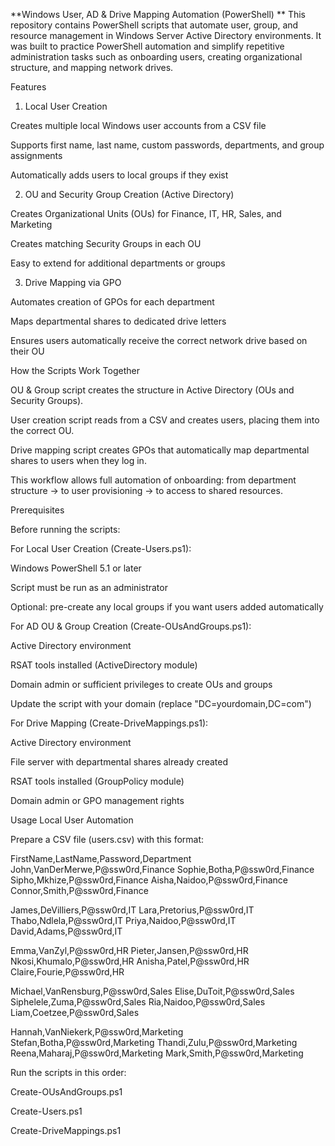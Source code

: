 **Windows User, AD & Drive Mapping Automation (PowerShell)
**
This repository contains PowerShell scripts that automate user, group, and resource management in Windows Server Active Directory environments.
It was built to practice PowerShell automation and simplify repetitive administration tasks such as onboarding users, creating organizational structure, and mapping network drives.

Features
1. Local User Creation

Creates multiple local Windows user accounts from a CSV file

Supports first name, last name, custom passwords, departments, and group assignments

Automatically adds users to local groups if they exist

2. OU and Security Group Creation (Active Directory)

Creates Organizational Units (OUs) for Finance, IT, HR, Sales, and Marketing

Creates matching Security Groups in each OU

Easy to extend for additional departments or groups

3. Drive Mapping via GPO

Automates creation of GPOs for each department

Maps departmental shares to dedicated drive letters

Ensures users automatically receive the correct network drive based on their OU

How the Scripts Work Together

OU & Group script creates the structure in Active Directory (OUs and Security Groups).

User creation script reads from a CSV and creates users, placing them into the correct OU.

Drive mapping script creates GPOs that automatically map departmental shares to users when they log in.

This workflow allows full automation of onboarding: from department structure → to user provisioning → to access to shared resources.

Prerequisites

Before running the scripts:

For Local User Creation (Create-Users.ps1):

Windows PowerShell 5.1 or later

Script must be run as an administrator

Optional: pre-create any local groups if you want users added automatically

For AD OU & Group Creation (Create-OUsAndGroups.ps1):

Active Directory environment

RSAT tools installed (ActiveDirectory module)

Domain admin or sufficient privileges to create OUs and groups

Update the script with your domain (replace "DC=yourdomain,DC=com")

For Drive Mapping (Create-DriveMappings.ps1):

Active Directory environment

File server with departmental shares already created

RSAT tools installed (GroupPolicy module)

Domain admin or GPO management rights

Usage
Local User Automation

Prepare a CSV file (users.csv) with this format:

FirstName,LastName,Password,Department
John,VanDerMerwe,P@ssw0rd,Finance
Sophie,Botha,P@ssw0rd,Finance
Sipho,Mkhize,P@ssw0rd,Finance
Aisha,Naidoo,P@ssw0rd,Finance
Connor,Smith,P@ssw0rd,Finance

James,DeVilliers,P@ssw0rd,IT
Lara,Pretorius,P@ssw0rd,IT
Thabo,Ndlela,P@ssw0rd,IT
Priya,Naidoo,P@ssw0rd,IT
David,Adams,P@ssw0rd,IT

Emma,VanZyl,P@ssw0rd,HR
Pieter,Jansen,P@ssw0rd,HR
Nkosi,Khumalo,P@ssw0rd,HR
Anisha,Patel,P@ssw0rd,HR
Claire,Fourie,P@ssw0rd,HR

Michael,VanRensburg,P@ssw0rd,Sales
Elise,DuToit,P@ssw0rd,Sales
Siphelele,Zuma,P@ssw0rd,Sales
Ria,Naidoo,P@ssw0rd,Sales
Liam,Coetzee,P@ssw0rd,Sales

Hannah,VanNiekerk,P@ssw0rd,Marketing
Stefan,Botha,P@ssw0rd,Marketing
Thandi,Zulu,P@ssw0rd,Marketing
Reena,Maharaj,P@ssw0rd,Marketing
Mark,Smith,P@ssw0rd,Marketing


Run the scripts in this order:

Create-OUsAndGroups.ps1

Create-Users.ps1

Create-DriveMappings.ps1
